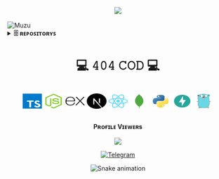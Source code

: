 <p align="center">
<img src="https://media.giphy.com/media/hvRJCLFzcasrR4ia7z/giphy.gif" width="50px">
</p>

<img src="https://readme-typing-svg.herokuapp.com?font=Kaushan+Script&size=40&duration=3500&color=44F763&background=FFFFFF00&center=true&vCenter=true&width=650&height=55&lines=Hey!+It's+Me+404+Cod+%F0%9F%91%8B%F0%9F%8F%BB;I+am+Muzafir+Tm+%F0%9F%A7%91%F0%9F%8F%BB%E2%80%8D%F0%9F%92%BB;I+Am+from+India+%F0%9F%87%AE%F0%9F%87%B3🔥;I+Am+a+small+GitHub+Program+Coder+%F0%9F%93%88;Please+Support+Me+%E2%9A%99%EF%B8%8F" alt="Muzu" width="650" height="55">

 

<!-- Start repos section -->
<details>
<summary><b>🗄️ ʀᴇᴘᴏꜱɪᴛᴏʀʏꜱ</b></summary>
<br>
<table>
  <thead>
    <tr>
      <th>ɴᴀᴍᴇ</th>
      <th>ᴛʏᴘᴇ</th>
      <th>ᴅᴇꜱᴄʀɪᴘᴛɪᴏɴ</th>
    </tr>
  </thead>
  <tbody>
    <tr>
      <td><a href='https://github.com/404COD/SADIE-MOL'>𝕊𝔸𝔻𝕀𝔼 𝕄𝕆𝕃</a></td>
      <td>ᴀᴜᴛᴏ ꜰɪʟᴛᴇʀ</td>
      <td>ᴍᴏᴅɪꜰɪᴇᴅ</td>
    </tr>
  </tbody>
</table>
</details>
<!-- End repos section -->

<div align='center' style='display: inline_block;'>
  <h1>💻 𝟺𝟶𝟺 𝙲𝙾𝙳 💻</h1>

  <br />

  <img align='center' alt='kaue-ts' height='35' width='45' src='https://raw.githubusercontent.com/devicons/devicon/master/icons/typescript/typescript-plain.svg' />
  <img align='center' alt='kaue-nodejs' height='35' width='45' src='https://raw.githubusercontent.com/devicons/devicon/master/icons/nodejs/nodejs-plain.svg' />
  <img align='center' alt='kaue-expressjs' height='35' width='45' src='https://raw.githubusercontent.com/devicons/devicon/master/icons/express/express-original.svg' />
  <img align='center' alt='kaue-nextjs' height='35' width='45' src='https://raw.githubusercontent.com/devicons/devicon/master/icons/nextjs/nextjs-original.svg' />
  <img align='center' alt='kaue-reactjs' height='35' width='45' src='https://raw.githubusercontent.com/devicons/devicon/master/icons/react/react-original.svg' />
  <img align='center' alt='kaue-mongodb' height='35' width='45' src='https://raw.githubusercontent.com/devicons/devicon/master/icons/mongodb/mongodb-plain.svg' />
  <img align='center' alt='kaue-python' height='35' width='45' src='https://raw.githubusercontent.com/devicons/devicon/master/icons/python/python-original.svg' />
  <img align='center' alt='kaue-fastapi' height='35' width='45' src='https://raw.githubusercontent.com/kauefraga/kauefraga/main/assets/fastapi-icon.svg' />
  <img align='center' alt='kaue-go' height='35' width='45' src='https://raw.githubusercontent.com/devicons/devicon/master/icons/go/go-original.svg' />
</div>


<div align="center">
<br><p align="center"><b>Pʀᴏғɪʟᴇ Vɪᴇᴡᴇʀs</b></p>  
<p align="center"><img align="center" src="https://profile-counter.glitch.me/{inblizbot}/count.svg"/></p> 
<a href="https://telegram.dog/inbliz"><img alt="Telegram" src="https://img.shields.io/badge/INBLIZ-2CA5E0?style=for-the-badge&logo=telegram&logoColor=green"/></a>
</p>
  </a>
  <img alt='Snake animation' src='https://github.com/kauefraga/kauefraga/blob/output/github-contribution-grid-snake.svg' />
</div>
